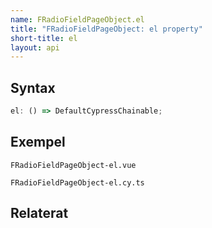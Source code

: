 ```yaml
---
name: FRadioFieldPageObject.el
title: "FRadioFieldPageObject: el property"
short-title: el
layout: api
---
```


## Syntax

```ts nocompile nolint
el: () => DefaultCypressChainable;
```

## Exempel

```import static
FRadioFieldPageObject-el.vue
```

```import
FRadioFieldPageObject-el.cy.ts
```

## Relaterat

